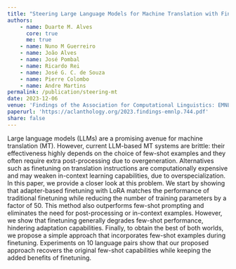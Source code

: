 ```yaml
---
title: "Steering Large Language Models for Machine Translation with Finetuning and In-Context Learning"
authors:
    - name: Duarte M. Alves
      core: true
      me: true
    - name: Nuno M Guerreiro
    - name: João Alves
    - name: José Pombal
    - name: Ricardo Rei
    - name: José G. C. de Souza
    - name: Pierre Colombo
    - name: Andre Martins
permalink: /publication/steering-mt
date: 2023-12-06
venue: 'Findings of the Association for Computational Linguistics: EMNLP'
paperurl: 'https://aclanthology.org/2023.findings-emnlp.744.pdf'
share: false
---
```


Large language models (LLMs) are a promising avenue for machine translation (MT). However, current LLM-based MT systems are brittle: their effectiveness highly depends on the choice of few-shot examples and they often require extra post-processing due to overgeneration. Alternatives such as finetuning on translation instructions are computationally expensive and may weaken in-context learning capabilities, due to overspecialization. In this paper, we provide a closer look at this problem. We start by showing that adapter-based finetuning with LoRA matches the performance of traditional finetuning while reducing the number of training parameters by a factor of 50. This method also outperforms few-shot prompting and eliminates the need for post-processing or in-context examples. However, we show that finetuning generally degrades few-shot performance, hindering adaptation capabilities. Finally, to obtain the best of both worlds, we propose a simple approach that incorporates few-shot examples during finetuning. Experiments on 10 language pairs show that our proposed approach recovers the original few-shot capabilities while keeping the added benefits of finetuning.